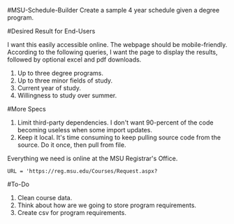 #MSU-Schedule-Builder
Create a sample 4 year schedule given a degree program.

#Desired Result for End-Users

I want this easily accessible online. The webpage should be mobile-friendly. According to the following queries, I want the page to display the results, followed by optional excel and pdf downloads.

1.   Up to three degree programs.
2.   Up to three minor fields of study.
3.   Current year of study.
4.   Willingness to study over summer. 

#More Specs

1.  Limit third-party dependencies. I don't want 90-percent of the code becoming useless when some import updates.
2.  Keep it local. It's time consuming to keep pulling source code from the source. Do it once, then pull from file.

Everything we need is online at the MSU Registrar's Office.

    URL = 'https://reg.msu.edu/Courses/Request.aspx?

#To-Do

1. Clean course data.
2. Think about how are we going to store program requirements.
3. Create csv for program requirements. 
